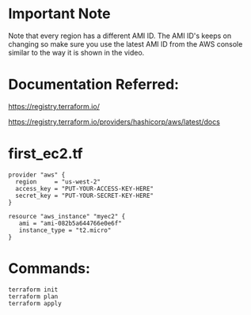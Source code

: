 # Important Note
Note that every region has a different AMI ID. The AMI ID's keeps on changing so make sure you use the latest AMI ID from the AWS console similar to the way it is shown in the video.

# Documentation Referred:
https://registry.terraform.io/

https://registry.terraform.io/providers/hashicorp/aws/latest/docs

# first_ec2.tf
```
provider "aws" {
  region     = "us-west-2"
  access_key = "PUT-YOUR-ACCESS-KEY-HERE"
  secret_key = "PUT-YOUR-SECRET-KEY-HERE"
}

resource "aws_instance" "myec2" {
   ami = "ami-082b5a644766e0e6f"
   instance_type = "t2.micro"
}
```
# Commands:
```
terraform init
terraform plan
terraform apply
```
